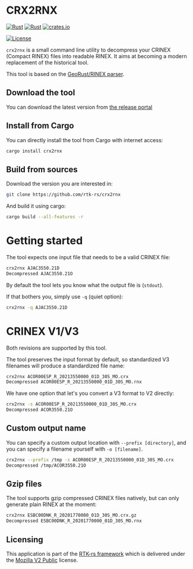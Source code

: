 CRX2RNX
=======

[![Rust](https://github.com/rtk-rs/crx2rnx/actions/workflows/rust.yml/badge.svg)](https://github.com/rtk-rs/crx2rnx/actions/workflows/rust.yml)
[![Rust](https://github.com/rtk-rs/crx2rnx/actions/workflows/daily.yml/badge.svg)](https://github.com/rtk-rs/crx2rnx/actions/workflows/daily.yml)
[![crates.io](https://img.shields.io/crates/v/crx2rnx.svg)](https://crates.io/crates/crx2rnx)

[![License](https://img.shields.io/badge/license-MPL_2.0-orange?style=for-the-badge&logo=mozilla)](https://github.com/rtk-rs/qc-traits/blob/main/LICENSE)

`crx2rnx` is a small command line utility to decompress
your CRINEX (Compact RINEX) files into readable RINEX. It aims at becoming
a modern replacement of the historical tool.

This tool is based on the [GeoRust/RINEX parser](https://github.com/georust/rinex).

## Download the tool

You can download the latest version from [the release portal](https://github.com/rtk-rs/crx2rnx/releases)

## Install from Cargo

You can directly install the tool from Cargo with internet access:

```bash
cargo install crx2rnx
```

## Build from sources

Download the version you are interested in:

```bash
git clone https://github.com/rtk-rs/crx2rnx
```

And build it using cargo:

```bash
cargo build --all-features -r
```

Getting started
===============

The tool expects one input file that needs to be a valid CRINEX file:

```bash
crx2rnx AJAC3550.21D
Decompressed AJAC3550.21O
```

By default the tool lets you know what the output file is (`stdout`).  

If that bothers you, simply use `-q` (quiet option): 

```bash
crx2rnx -q AJAC3550.21D
```

CRINEX V1/V3
============

Both revisions are supported by this tool.

The tool preserves the input format by default, so standardized V3 filenames will produce a standardized file name:

```bash
crx2rnx ACOR00ESP_R_20213550000_01D_30S_MO.crx
Decompressed ACOR00ESP_R_20213550000_01D_30S_MO.rnx
```

We have one option that let's you convert a V3 format to V2 directly:

```bash
crx2rnx -s ACOR00ESP_R_20213550000_01D_30S_MO.crx
Decompressed ACOR3550.21O
```

## Custom output name

You can specify a custom output location with `--prefix [directory]`, 
and you can specify a filename yourself with `-o [filename]`.

```bash
crx2rnx --prefix /tmp -s ACOR00ESP_R_20213550000_01D_30S_MO.crx
Decompressed /tmp/ACOR3550.21O
```

## Gzip files

The tool supports gzip compressed CRINEX files natively, but can only generate
plain RINEX at the moment:

```bash
crx2rnx ESBC00DNK_R_20201770000_01D_30S_MO.crx.gz
Decompressed ESBC00DNK_R_20201770000_01D_30S_MO.rnx
```

## Licensing

This application is part of the [RTK-rs framework](https://github.com/rtk-rs) which
is delivered under the [Mozilla V2 Public](https://www.mozilla.org/en-US/MPL/2.0) license.
